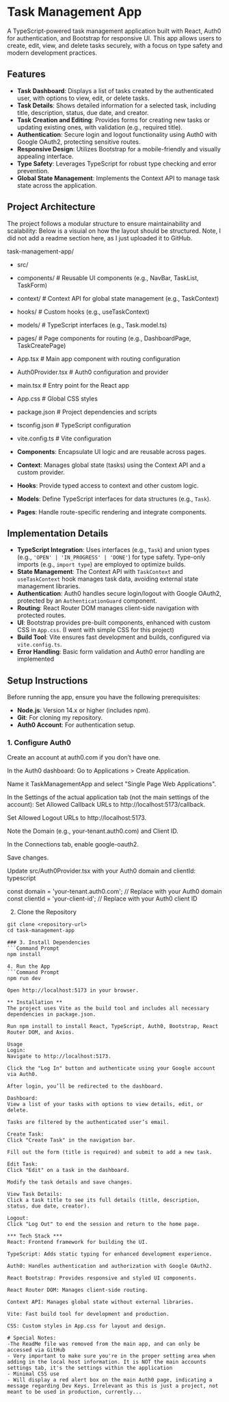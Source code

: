 # Task Management App

A TypeScript-powered task management application built with React, Auth0 for authentication, and Bootstrap for responsive UI. This app allows users to create, edit, view, and delete tasks securely, with a focus on type safety and modern development practices.

## Features
- **Task Dashboard**: Displays a list of tasks created by the authenticated user, with options to view, edit, or delete tasks.
- **Task Details**: Shows detailed information for a selected task, including title, description, status, due date, and creator.
- **Task Creation and Editing**: Provides forms for creating new tasks or updating existing ones, with validation (e.g., required title).
- **Authentication**: Secure login and logout functionality using Auth0 with Google OAuth2, protecting sensitive routes.
- **Responsive Design**: Utilizes Bootstrap for a mobile-friendly and visually appealing interface.
- **Type Safety**: Leverages TypeScript for robust type checking and error prevention.
- **Global State Management**: Implements the Context API to manage task state across the application.

## Project Architecture
The project follows a modular structure to ensure maintainability and scalability:
Below is a visuial on how the layout should be structured. Note, I did not add a readme section here, as I just uploaded it to GitHub. 

task-management-app/
- src/
- components/          # Reusable UI components (e.g., NavBar, TaskList, TaskForm)
- context/            # Context API for global state management (e.g., TaskContext)
- hooks/              # Custom hooks (e.g., useTaskContext)
- models/             # TypeScript interfaces (e.g., Task.model.ts)
- pages/              # Page components for routing (e.g., DashboardPage, TaskCreatePage)
- App.tsx             # Main app component with routing configuration
- Auth0Provider.tsx   # Auth0 configuration and provider
- main.tsx            # Entry point for the React app
- App.css             # Global CSS styles
- package.json            # Project dependencies and scripts
- tsconfig.json           # TypeScript configuration
- vite.config.ts          # Vite configuration


- **Components**: Encapsulate UI logic and are reusable across pages.
- **Context**: Manages global state (tasks) using the Context API and a custom provider.
- **Hooks**: Provide typed access to context and other custom logic.
- **Models**: Define TypeScript interfaces for data structures (e.g., `Task`).
- **Pages**: Handle route-specific rendering and integrate components.

## Implementation Details
- **TypeScript Integration**: Uses interfaces (e.g., `Task`) and union types (e.g., `'OPEN' | 'IN_PROGRESS' | 'DONE'`) for type safety. Type-only imports (e.g., `import type`) are employed to optimize builds.
- **State Management**: The Context API with `TaskContext` and `useTaskContext` hook manages task data, avoiding external state management libraries.
- **Authentication**: Auth0 handles secure login/logout with Google OAuth2, protected by an `AuthenticationGuard` component.
- **Routing**: React Router DOM manages client-side navigation with protected routes.
- **UI**: Bootstrap provides pre-built components, enhanced with custom CSS in `App.css`. (I went with simple CSS for this project)
- **Build Tool**: Vite ensures fast development and builds, configured via `vite.config.ts`.
- **Error Handling**: Basic form validation and Auth0 error handling are implemented

## Setup Instructions
Before running the app, ensure you have the following prerequisites:

- **Node.js**: Version 14.x or higher (includes npm).
- **Git**: For cloning my repository.
- **Auth0 Account**: For authentication setup.

### 1. Configure Auth0
Create an account at auth0.com if you don’t have one.

In the Auth0 dashboard:
Go to Applications > Create Application.

Name it TaskManagementApp and select "Single Page Web Applications".

In the Settings of the actual application tab (not the main settings of the account):
Set Allowed Callback URLs to http://localhost:5173/callback.

Set Allowed Logout URLs to http://localhost:5173.

Note the Domain (e.g., your-tenant.auth0.com) and Client ID.

In the Connections tab, enable google-oauth2.

Save changes. 

Update src/Auth0Provider.tsx with your Auth0 domain and clientId:
typescript

const domain = 'your-tenant.auth0.com'; // Replace with your Auth0 domain
const clientId = 'your-client-id'; // Replace with your Auth0 client ID


2. Clone the Repository
```Command Prompt
git clone <repository-url>
cd task-management-app

### 3. Install Dependencies
```Command Prompt
npm install

4. Run the App
```Command Prompt
npm run dev

Open http://localhost:5173 in your browser.

** Installation **
The project uses Vite as the build tool and includes all necessary dependencies in package.json.

Run npm install to install React, TypeScript, Auth0, Bootstrap, React Router DOM, and Axios.

Usage
Login:
Navigate to http://localhost:5173.

Click the "Log In" button and authenticate using your Google account via Auth0.

After login, you’ll be redirected to the dashboard.

Dashboard:
View a list of your tasks with options to view details, edit, or delete.

Tasks are filtered by the authenticated user’s email.

Create Task:
Click "Create Task" in the navigation bar.

Fill out the form (title is required) and submit to add a new task.

Edit Task:
Click "Edit" on a task in the dashboard.

Modify the task details and save changes.

View Task Details:
Click a task title to see its full details (title, description, status, due date, creator).

Logout:
Click "Log Out" to end the session and return to the home page.

*** Tech Stack ***
React: Frontend framework for building the UI.

TypeScript: Adds static typing for enhanced development experience.

Auth0: Handles authentication and authorization with Google OAuth2.

React Bootstrap: Provides responsive and styled UI components.

React Router DOM: Manages client-side routing.

Context API: Manages global state without external libraries.

Vite: Fast build tool for development and production.

CSS: Custom styles in App.css for layout and design.

# Special Notes:
-The ReadMe file was removed from the main app, and can only be accessed via GitHub
- Very important to make sure you're in the proper setting area when adding in the local host information. It is NOT the main accounts settings tab, it's the settings within the application
- Minimal CSS use
- Will display a red alert box on the main Auth0 page, indicating a message regarding Dev Keys. Irrelevant as this is just a project, not meant to be used in production, currently...










